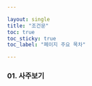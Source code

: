 ```yaml
---

layout: single
title: "조건문"
toc: true
toc_sticky: true
toc_label: "페이지 주요 목차"

---
```


### 01. 사주보기
